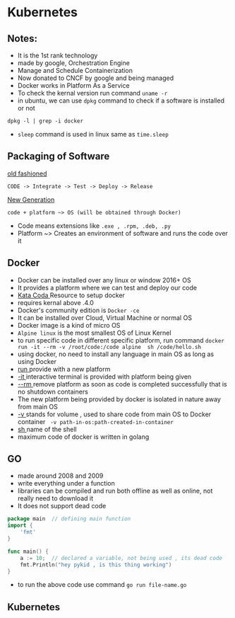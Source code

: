 # Kubernetes

## Notes:
* It is the 1st rank technology
* made by google, Orchestration Engine
* Manage and Schedule Containerization
* Now donated to CNCF by google and being managed
* Docker works in Platform As a Service
* To check the kernal version run command ```uname -r```
* in ubuntu, we can use ```dpkg``` command to check if a software is installed or not
```
dpkg -l | grep -i docker
```
* ```sleep``` command is used in linux same as ```time.sleep```

## Packaging of Software
<u> old fashioned </u>
```
CODE -> Integrate -> Test -> Deploy -> Release
```
<u> New Generation </u>
```
code + platform ~> OS (will be obtained through Docker)
```
* Code means extensions like ```.exe , .rpm, .deb, .py ```
* Platform ~> Creates an environment of software and runs the code over it


## Docker
* Docker can be installed over any linux or window 2016+ OS
* It provides a platform where we can test and deploy our code
* <a href="http://katacoda.com"> Kata Coda </a> Resource to setup docker
* requires kernal above .4.0
* Docker's community edition is ```Docker -ce```
* It can be installed over Cloud, Virtual Machine or normal OS
* Docker image is a kind of micro OS
* ```Alpine linux``` is the most smallest OS of Linux Kernel
* to run specific code in different specific platform, run command
 ```docker run -it --rm -v /root/code:/code alpine  sh /code/hello.sh```
* using docker, no need to install any language in main OS as long as using Docker
* <u> run </u> provide with a new platform
* <u> -it </u> interactive terminal is provided with platform being given
* <u> --rm </u> remove platform as soon as code is completed successfully that is no shutdown containers
* The new platform being provided by docker is isolated in nature away from main OS
* <u> -v </u> stands for volume , used to share code from main OS to Docker container
``` -v path-in-os:path-created-in-container```
* <u> sh </u> name of the shell
* maximum code of docker is written in golang


## GO
* made around 2008 and 2009
* write everything under a function
* libraries can be compiled and run both offline as well as online, not really need to download it
* It does not support dead code
```go
package main  // defining main function
import {
    'fmt'
} 

func main() {
    a := 10;  // declared a variable, not being used , its dead code
    fmt.Println("hey pykid , is this thing working")
}
```
* to run the above code use command ```go run file-name.go```

## Kubernetes

